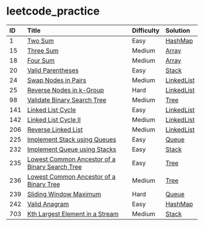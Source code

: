 # leetcode_practice

| ID | Title | Difficulty | Solution
| :------------ | :------------ | :------------ | :------------ |
| 1 | [Two Sum](https://leetcode.com/problems/two-sum/) | Easy | [HashMap](HashMap/1.py)|
| 15 | [Three Sum](https://leetcode.com/problems/3sum/) | Medium | [Array](Array/15.py)|
| 18 | [Four Sum](https://leetcode.com/problems/4sum/submissions/) | Medium | [Array](Array/18.py)|
| 20 | [Valid Parentheses](https://leetcode.com/problems/valid-parentheses/) | Easy | [Stack](stack/20.py)|
| 24 | [Swap Nodes in Pairs](https://leetcode.com/problems/swap-nodes-in-pairs/) | Medium | [LinkedList](linkedList/24.py)|
| 25 | [Reverse Nodes in k-Group](https://leetcode.com/problems/reverse-nodes-in-k-group/) | Hard | [LinkedList](linkedList/25.py)|
| 98 | [Validate Binary Search Tree](https://leetcode.com/problems/validate-binary-search-tree/) | Medium | [Tree](tree/98.p5y)|
| 141 | [Linked List Cycle](https://leetcode.com/problems/linked-list-cycle/) | Easy | [LinkedList](linkedList/141.py)|
| 142 | [Linked List Cycle II](https://leetcode.com/problems/linked-list-cycle-ii/) | Medium | [LinkedList](linkedList/142.py)|
| 206 | [Reverse Linked List](https://leetcode.com/problems/reverse-linked-list/) | Medium | [LinkedList](linkedList/206.py)|
| 225 | [Implement Stack using Queues](https://leetcode.com/problems/implement-stack-using-queues/) | Easy | [Queue](Queue/225.py)|
| 232 | [Implement Queue using Stacks](https://leetcode.com/problems/implement-queue-using-stacks/) | Easy | [Stack](Stack/232.py)|
| 235 | [Lowest Common Ancestor of a Binary Search Tree](https://leetcode.com/problems/lowest-common-ancestor-of-a-binary-search-tree/) | Easy | [Tree](tree/235.py)|
| 236 | [Lowest Common Ancestor of a Binary Tree](https://leetcode.com/problems/lowest-common-ancestor-of-a-binary-tree/) | Medium | [Tree](tree/236.py)|
| 239 | [Sliding Window Maximum](https://leetcode.com/problems/sliding-window-maximum/submissions/) | Hard | [Queue](Queue/239.py)|
| 242 | [Valid Anagram](https://leetcode.com/problems/valid-anagram/) | Easy | [HashMap](HashMap/242.py)|
| 703 | [Kth Largest Element in a Stream](https://leetcode.com/problems/kth-largest-element-in-a-stream/) | Medium | [Stack](Stack/232.py)|

